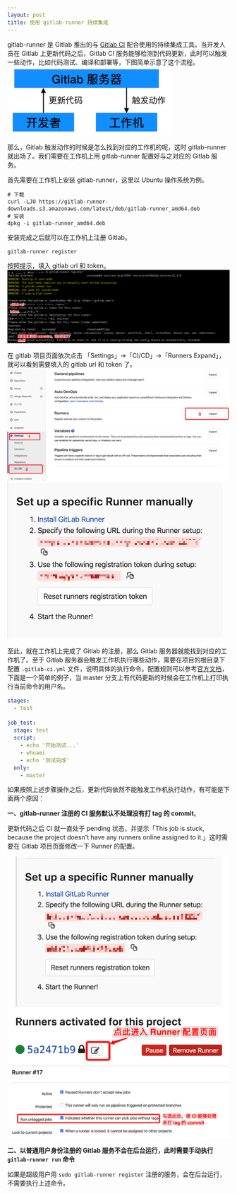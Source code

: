 ```yaml
---
layout: post
title: 使用 gitlab-runner 持续集成
---
```


gitlab-runner 是 Gitlab 推出的与 [Gitlab CI](https://about.gitlab.com/stages-devops-lifecycle/continuous-integration/) 配合使用的持续集成工具。当开发人员在 Gitlab 上更新代码之后，Gitlab CI 服务能够检测到代码更新，此时可以触发一些动作，比如代码测试、编译和部署等，下图简单示意了这个流程。
![](/assets/gitlab-ci-sample.png)

那么，Gitlab 触发动作的时候是怎么找到对应的工作机的呢，这时 gitlab-runner 就出场了。我们需要在工作机上用 gitlab-runner 配置好与之对应的 Gitlab 服务。

首先需要在工作机上安装 gitlab-runner，这里以 Ubuntu 操作系统为例。
```shell
# 下载
curl -LJO https://gitlab-runner-downloads.s3.amazonaws.com/latest/deb/gitlab-runner_amd64.deb
# 安装
dpkg -i gitlab-runner_amd64.deb
```

安装完成之后就可以在工作机上注册 Gitlab。
```shell
gitlab-runner register
```
按照提示，填入 gitlab url 和 token。
![gitlab-runner register](/assets/gitlab-runner-register.png)

在 gitlab 项目页面依次点击 「Settings」->「CI/CD」->「Runners Expand」，就可以看到需要填入的 gitlab url 和 token 了。
![查看 gitlab url 和 token](/assets/gitlab-url-and-token.png)
![查看 gitlab url 和 token](/assets/show-url-and-token.png)

至此，就在工作机上完成了 Gitlab 的注册，那么 Gitlab 服务器就能找到对应的工作机了。至于 Gitlab 服务器会触发工作机执行哪些动作，需要在项目的根目录下配置 `.gitlab-ci.yml` 文件，说明具体的执行命令。配置规则可以参考[官方文档](https://docs.gitlab.com/ee/ci/yaml/)，下面是一个简单的例子，当 master 分支上有代码更新的时候会在工作机上打印执行当前命令的用户名。

```yml
stages:
  - test
    
job_test:
  stage: test
  script: 
    - echo '开始测试...'
    - whoami
    - echo '测试完成'
  only:
    - master
```

如果按照上述步骤操作之后，更新代码依然不能触发工作机执行动作，有可能是下面两个原因：

**一、gitlab-runner 注册的 CI 服务默认不处理没有打 tag 的 commit**。

更新代码之后 CI 就一直处于 pending 状态，并提示「This job is stuck, because the project doesn't have any runners online assigned to it.」这时需要在 Gitlab 项目页面修改一下 Runner 的配置。

![进入 Runner 配置](/assets/enter-runner-config.png)
![勾选可以处理未打 tag 的 commit](/assets/commit-without-tags.png)

**二、以普通用户身份注册的 Gitlab 服务不会在后台运行，此时需要手动执行 `gitlab-runner run` 命令**

如果是超级用户用 `sudo gitlab-runner register` 注册的服务，会在后台运行，不需要执行上述命令。